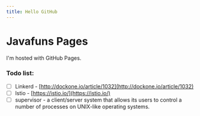 ```yaml
---
title: Hello GitHub
---
```

<h1>Javafuns Pages</h1>
I'm hosted with GitHub Pages.

### Todo list:
- [ ] Linkerd - [http://dockone.io/article/1032](http://dockone.io/article/1032)
- [ ] Istio - [https://istio.io/](https://istio.io/)
- [ ] supervisor - a client/server system that allows its users to control a number of processes on UNIX-like operating systems.
